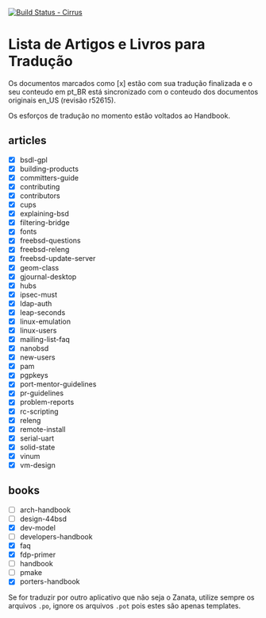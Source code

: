 [![Build Status - Cirrus](https://api.cirrus-ci.com/github/doc-br/zanata.svg)](https://cirrus-ci.com/github/doc-br/zanata/master)

# Lista de Artigos e Livros para Tradução

Os documentos marcados como [x] estão com sua tradução finalizada e o seu conteudo em pt_BR está sincronizado com o conteudo dos documentos originais en_US (revisão r52615).

Os esforços de tradução no momento estão voltados ao Handbook.

## articles

- [x] bsdl-gpl 
- [x] building-products
- [x] committers-guide
- [x] contributing
- [x] contributors
- [x] cups
- [x] explaining-bsd
- [x] filtering-bridge
- [x] fonts
- [x] freebsd-questions
- [x] freebsd-releng
- [x] freebsd-update-server
- [x] geom-class 
- [x] gjournal-desktop
- [x] hubs
- [x] ipsec-must
- [x] ldap-auth 
- [x] leap-seconds
- [x] linux-emulation
- [x] linux-users
- [x] mailing-list-faq 
- [x] nanobsd
- [x] new-users
- [x] pam
- [x] pgpkeys 
- [x] port-mentor-guidelines
- [x] pr-guidelines
- [x] problem-reports
- [x] rc-scripting
- [x] releng
- [x] remote-install
- [x] serial-uart
- [x] solid-state
- [x] vinum
- [x] vm-design

## books

- [ ] arch-handbook
- [ ] design-44bsd
- [x] dev-model
- [ ] developers-handbook
- [x] faq
- [x] fdp-primer
- [ ] handbook
- [ ] pmake
- [x] porters-handbook

Se for traduzir por outro aplicativo que não seja o Zanata, utilize sempre os
arquivos `.po`, ignore os arquivos `.pot` pois estes são apenas templates.


